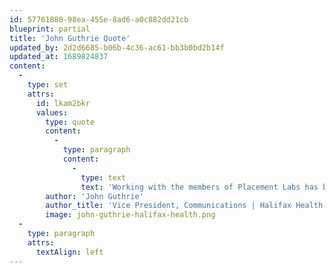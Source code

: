 ```yaml
---
id: 57761880-98ea-455e-8ad6-a0c882dd21cb
blueprint: partial
title: 'John Guthrie Quote'
updated_by: 2d2d6685-b06b-4c36-ac61-bb3b0bd2b14f
updated_at: 1689824837
content:
  -
    type: set
    attrs:
      id: lkam2bkr
      values:
        type: quote
        content:
          -
            type: paragraph
            content:
              -
                type: text
                text: 'Working with the members of Placement Labs has been the best experience with a marketing firm we have had at Halifax Health. I have been impressed by the commitment and quality work they have provided our organization.'
        author: 'John Guthrie'
        author_title: 'Vice President, Communications | Halifax Health'
        image: john-guthrie-halifax-health.png
  -
    type: paragraph
    attrs:
      textAlign: left
---
```


